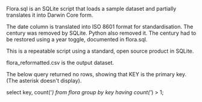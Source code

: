 Flora.sql is an SQLite script that loads a sample dataset and partially translates it into Darwin Core form.

The date column is translated into ISO 8601 format for standardisation. The century was removed by SQLite. Python also removed it.
The century had to be restored using a year toggle, documented in flora.sql.

This is a repeatable script using a standard, open source product in SQLite.

flora_reformatted.csv is the output dataset.

The below query returned no rows, showing that KEY is the primary key. (The asterisk doesn't display).

select key, count('*) from flora group by key having count('*) > 1;
